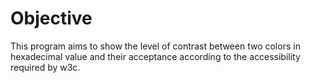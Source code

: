 # Objective

This program aims to show the level of contrast between two colors in hexadecimal value and their acceptance according to the accessibility required by w3c.